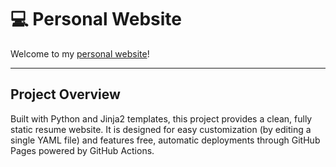 # 💻 Personal Website

Welcome to my [personal website](https://rajdyp.github.io/)! 

---

## Project Overview

Built with Python and Jinja2 templates, this project provides a clean, fully static resume website. It is designed for easy customization (by editing a single YAML file) and features free, automatic deployments through GitHub Pages powered by GitHub Actions.
